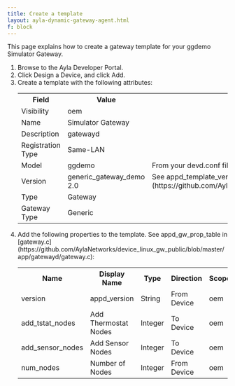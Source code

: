 ```yaml
---
title: Create a template
layout: ayla-dynamic-gateway-agent.html
f: block
---
```


This page explains how to create a gateway template for your ggdemo Simulator Gateway.

<ol>
<li>Browse to the Ayla Developer Portal.</li>
<li>Click Design a Device, and click Add.</li>
<li>Create a template with the following attributes:
<table class="key-value-table">
<tr><th>Field</th><th>Value</th><th>Note</th></tr>
<tr><td>Visibility</td><td>oem</td><td>&nbsp;</td></tr>
<tr><td>Name</td><td>Simulator Gateway</td><td>&nbsp;</td></tr>
<tr><td>Description</td><td>gatewayd</td><td>&nbsp;</td></tr>
<tr><td>Registration Type</td><td>Same-LAN</td><td>&nbsp;</td></tr>
<tr><td>Model</td><td>ggdemo</td><td>From your devd.conf file</td></tr>
<tr><td>Version</td><td>generic_gateway_demo 2.0</td><td>See appd_template_version in [gateway.c](https://github.com/AylaNetworks/device_linux_gw_public/blob/master/app/gatewayd/gateway.c).</td></tr>
<tr><td>Type</td><td>Gateway</td><td>&nbsp;</td></tr>
<tr><td>Gateway Type</td><td>Generic</td><td>&nbsp;</td></tr>
</table>
</li>
<li>Add the following properties to the template. See appd_gw_prop_table in [gateway.c](https://github.com/AylaNetworks/device_linux_gw_public/blob/master/app/gatewayd/gateway.c):
<table class="key-value-table">
<tr><th>Name</th><th>Display Name</th><th>Type</th><th>Direction</th><th>Scope</th></tr>
<tr><td>version</td><td>appd_version</td><td>String</td><td>From Device</td><td>oem</td></tr>
<tr><td>add_tstat_nodes</td><td>Add Thermostat Nodes</td><td>Integer</td><td>To Device</td><td>oem</td></tr>
<tr><td>add_sensor_nodes</td><td>Add Sensor Nodes</td><td>Integer</td><td>To Device</td><td>oem</td></tr>
<tr><td>num_nodes</td><td>Number of Nodes</td><td>Integer</td><td>From Device</td><td>oem</td></tr>
</table>
</li>
</ol>